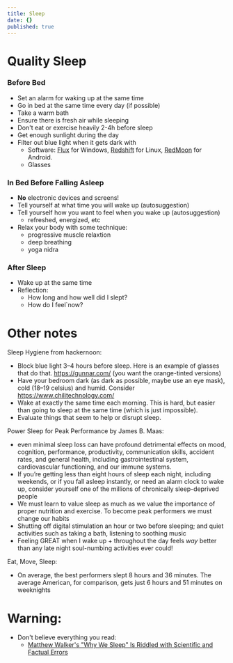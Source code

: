 ```yaml
---
title: Sleep
date: {}
published: true
---
```


# Quality Sleep

### Before Bed
* Set an alarm for waking up at the same time
* Go in bed at the same time every day (if possible)
* Take a warm bath
* Ensure there is fresh air while sleeping
* Don't eat or exercise heavily 2-4h before sleep
* Get enough sunlight during the day
* Filter out blue light when it gets dark with
  * Software: [Flux](https://justgetflux.com/) for Windows, [Redshift](http://jonls.dk/redshift/) for Linux, [RedMoon](https://f-droid.org/en/packages/com.jmstudios.redmoon/) for Android.
  * Glasses

### In Bed Before Falling Asleep
* **No** electronic devices and screens!
* Tell yourself at what time you will wake up (autosuggestion)
* Tell yourself how you want to feel when you wake up (autosuggestion)
  * refreshed, energized, etc
* Relax your body with some technique:
  * progressive muscle relaxtion
  * deep breathing
  * yoga nidra

### After Sleep
* Wake up at the same time
* Reflection:
  * How long and how well did I slept?
  * How do I feel`now?

# Other notes

Sleep Hygiene from hackernoon:

* Block blue light 3–4 hours before sleep. Here is an example of glasses that do that. https://gunnar.com/ (you want the orange-tinted versions)
* Have your bedroom dark (as dark as possible, maybe use an eye mask), cold (18–19 celsius) and humid. Consider https://www.chilitechnology.com/
* Wake at exactly the same time each morning. This is hard, but easier than going to sleep at the same time (which is just impossible).
* Evaluate things that seem to help or disrupt sleep.

Power Sleep for Peak Performance by James B. Maas:
* even minimal sleep loss can have profound detrimental effects on mood, cognition, performance, productivity, communication skills, accident rates, and general health, including gastrointestinal system, cardiovascular functioning, and our immune systems.
* If you’re getting less than eight hours of sleep each night, including weekends, or if you fall asleep instantly, or need an alarm clock to wake up, consider yourself one of the millions of chronically sleep-deprived people
* We must learn to value sleep as much as we value the importance of proper nutrition and exercise. To become peak performers we must change our habits
* Shutting off digital stimulation an hour or two before sleeping; and quiet activities such as taking a bath, listening to soothing music
* Feeling GREAT when I wake up + throughout the day feels *way* better than any late night soul-numbing activities ever could!


Eat, Move, Sleep:
* On average, the best performers slept 8 hours and 36 minutes. The average American, for comparison, gets just 6 hours and 51 minutes on weeknights

# Warning:
* Don't believe everything you read:
  * [Matthew Walker's "Why We Sleep" Is Riddled with Scientific and Factual Errors](https://guzey.com/books/why-we-sleep/)
